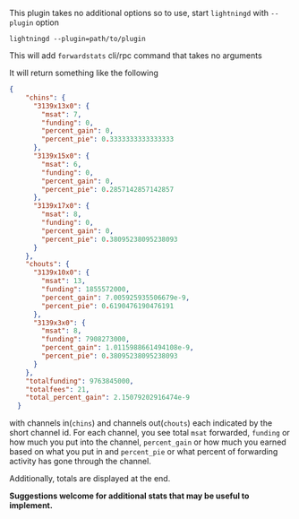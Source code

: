 This plugin takes no additional options so to use, start `lightningd` with `--plugin` option

`lightningd --plugin=path/to/plugin`

This will add `forwardstats` cli/rpc command that takes no arguments

It will return something like the following

```json
{
    "chins": {
      "3139x13x0": {
        "msat": 7,
        "funding": 0,
        "percent_gain": 0,
        "percent_pie": 0.3333333333333333
      },
      "3139x15x0": {
        "msat": 6,
        "funding": 0,
        "percent_gain": 0,
        "percent_pie": 0.2857142857142857
      },
      "3139x17x0": {
        "msat": 8,
        "funding": 0,
        "percent_gain": 0,
        "percent_pie": 0.38095238095238093
      }
    },
    "chouts": {
      "3139x10x0": {
        "msat": 13,
        "funding": 1855572000,
        "percent_gain": 7.005925935506679e-9,
        "percent_pie": 0.6190476190476191
      },
      "3139x3x0": {
        "msat": 8,
        "funding": 7908273000,
        "percent_gain": 1.0115988661494108e-9,
        "percent_pie": 0.38095238095238093
      }
    },
    "totalfunding": 9763845000,
    "totalfees": 21,
    "total_percent_gain": 2.15079202916474e-9
  }
```

with channels in(`chins`) and channels out(`chouts`) each indicated by the short channel id.
For each channel, you see total `msat` forwarded, `funding` or how much you put into the channel,
`percent_gain` or how much you earned based on what you put in and `percent_pie` or what percent
of forwarding activity has gone through the channel.

Additionally, totals are displayed at the end.

**Suggestions welcome for additional stats that may be useful to implement.**